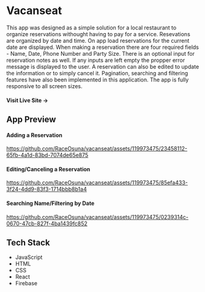 # Vacanseat

This app was designed as a simple solution for a local restaurant to organize reservations withought having to pay for a service. Resevations are organized by date and time. On app load reservations for the current date are displayed. When making a reservation there are four required fields - Name, Date, Phone Number and Party Size. There is an optional input for reservation notes as well. If any inputs are left empty the propper error message is displayed to the user. A reservation can also be edited to update the information or to simply cancel it. Pagination, searching and filtering features have also been implemented in this application. The app is fully responsive to all screen sizes.

#### Visit Live Site -> 

## App Preview

#### Adding a Reservation

https://github.com/RaceOsuna/vacanseat/assets/119973475/23458112-65fb-4a1d-83bd-7074de65e875

#### Editing/Canceling a Reservation

https://github.com/RaceOsuna/vacanseat/assets/119973475/85efa433-3f24-4dd9-83f3-1714bbb8b1a4

#### Searching Name/Filtering by Date

https://github.com/RaceOsuna/vacanseat/assets/119973475/0239314c-0670-47cb-827f-4ba1439fc852

## Tech Stack
- JavaScript
- HTML
- CSS
- React
- Firebase




